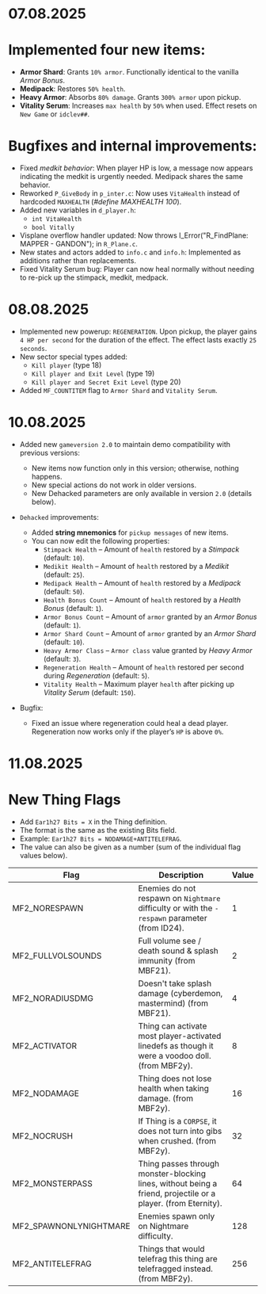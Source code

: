 # 07.08.2025
# Implemented four new items:
* **Armor Shard**: Grants `10% armor`. Functionally identical to the vanilla *Armor Bonus*.
* **Medipack**: Restores `50% health`.
* **Heavy Armor**: Absorbs `80% damage`. Grants `300% armor` upon pickup.
* **Vitality Serum**: Increases `max health` by `50%` when used. Effect resets on `New Game` or `idclev##`.

# Bugfixes and internal improvements:
* Fixed *medkit behavior*: When player HP is low, a message now appears indicating the medkit is urgently needed. Medipack shares the same behavior.
* Reworked `P_GiveBody` in `p_inter.c`: Now uses `VitaHealth` instead of hardcoded `MAXHEALTH` (*#define MAXHEALTH 100*).
* Added new variables in `d_player.h`:
  * `int VitaHealth`
  * `bool Vitally`
* Visplane overflow handler updated: Now throws I_Error("R_FindPlane: MAPPER - GANDON"); in `R_Plane.c`.
* New states and actors added to `info.c` and `info.h`: Implemented as additions rather than replacements.
* Fixed Vitality Serum bug: Player can now heal normally without needing to re-pick up the stimpack, medkit, medpack.

# 08.08.2025

* Implemented new powerup: `REGENERATION`. Upon pickup, the player gains `4 HP per second` for the duration of the effect. The effect lasts exactly `25 seconds`.
* New sector special types added:
  * `Kill player` (type 18)
  * `Kill player and Exit Level` (type 19)
  * `Kill player and Secret Exit Level` (type 20)
* Added `MF_COUNTITEM` flag to `Armor Shard` and `Vitality Serum`.

# 10.08.2025
* Added new `gameversion 2.0` to maintain demo compatibility with previous versions:
  * New items now function only in this version; otherwise, nothing happens.
  * New special actions do not work in older versions.
  * New Dehacked parameters are only available in version `2.0` (details below).

* `Dehacked` improvements:
  * Added **string mnemonics** for `pickup messages` of new items.
  * You can now edit the following properties:
    * `Stimpack Health` – Amount of `health` restored by a *Stimpack* (default: `10`).
    * `Medikit Health` – Amount of `health` restored by a *Medikit* (default: `25`).
    * `Medipack Health` – Amount of `health` restored by a *Medipack* (default: `50`).
    * `Health Bonus Count` – Amount of `health` restored by a *Health Bonus* (default: `1`).
    * `Armor Bonus Count` – Amount of `armor` granted by an *Armor Bonus* (default: `1`).
    * `Armor Shard Count` – Amount of `armor` granted by an *Armor Shard* (default: `10`).
    * `Heavy Armor Class` – `Armor class` value granted by *Heavy Armor* (default: `3`).
    * `Regeneration Health` – Amount of `health` restored per second during *Regeneration* (default: `5`).
    * `Vitality Health` – Maximum player `health` after picking up *Vitality Serum* (default: `150`).

* Bugfix:
  * Fixed an issue where regeneration could heal a dead player. Regeneration now works only if the player’s `HP` is above `0%`.

# 11.08.2025
# New Thing Flags 
* Add `Ear1h27 Bits = X` in the Thing definition.
* The format is the same as the existing Bits field.
* Example: `Ear1h27 Bits = NODAMAGE+ANTITELEFRAG`.
* The value can also be given as a number (sum of the individual flag values below).

| Flag | Description           | Value
|-------|-----------------------|------
|MF2_NORESPAWN | Enemies do not respawn on `Nightmare` difficulty or with the `-respawn` parameter (from ID24). | 1
|MF2_FULLVOLSOUNDS | Full volume see / death sound & splash immunity (from MBF21). | 2
|MF2_NORADIUSDMG | Doesn't take splash damage (cyberdemon, mastermind) (from MBF21). | 4
|MF2_ACTIVATOR | Thing can activate most player-activated linedefs as though it were a voodoo doll. (from MBF2y). | 8
|MF2_NODAMAGE | Thing does not lose health when taking damage.	 (from MBF2y). | 16
|MF2_NOCRUSH | If Thing is a `CORPSE`, it does not turn into gibs when crushed. (from MBF2y). | 32
|MF2_MONSTERPASS | Thing passes through monster-blocking lines, without being a friend, projectile or a player. (from Eternity). | 64
|MF2_SPAWNONLYNIGHTMARE | Enemies spawn only on Nightmare difficulty. | 128
|MF2_ANTITELEFRAG | Things that would telefrag this thing are telefragged instead. (from MBF2y). | 256
